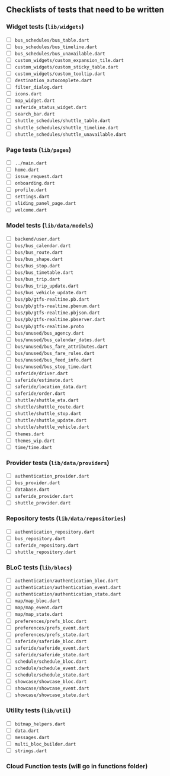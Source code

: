 ## Checklists of tests that need to be written

### Widget tests (`lib/widgets`)
- [ ] `bus_schedules/bus_table.dart`
- [ ] `bus_schedules/bus_timeline.dart`
- [ ] `bus_schedules/bus_unavailable.dart`
- [ ] `custom_widgets/custom_expansion_tile.dart`
- [ ] `custom_widgets/custom_sticky_table.dart`
- [ ] `custom_widgets/custom_tooltip.dart`
- [ ] `destination_autocomplete.dart`
- [ ] `filter_dialog.dart`
- [ ] `icons.dart`
- [ ] `map_widget.dart`
- [ ] `saferide_status_widget.dart`
- [ ] `search_bar.dart`
- [ ] `shuttle_schedules/shuttle_table.dart`
- [ ] `shuttle_schedules/shuttle_timeline.dart`
- [ ] `shuttle_schedules/shuttle_unavailable.dart`

### Page tests (`lib/pages`)
- [ ] `../main.dart`
- [ ] `home.dart`
- [ ] `issue_request.dart`
- [ ] `onboarding.dart`
- [ ] `profile.dart`
- [ ] `settings.dart`
- [ ] `sliding_panel_page.dart`
- [ ] `welcome.dart`

### Model tests (`lib/data/models`)
- [ ] `backend/user.dart`
- [ ] `bus/bus_calendar.dart`
- [ ] `bus/bus_route.dart`
- [ ] `bus/bus_shape.dart`
- [ ] `bus/bus_stop.dart`
- [ ] `bus/bus_timetable.dart`
- [ ] `bus/bus_trip.dart`
- [ ] `bus/bus_trip_update.dart`
- [ ] `bus/bus_vehicle_update.dart`
- [ ] `bus/pb/gtfs-realtime.pb.dart`
- [ ] `bus/pb/gtfs-realtime.pbenum.dart`
- [ ] `bus/pb/gtfs-realtime.pbjson.dart`
- [ ] `bus/pb/gtfs-realtime.pbserver.dart`
- [ ] `bus/pb/gtfs-realtime.proto`
- [ ] `bus/unused/bus_agency.dart`
- [ ] `bus/unused/bus_calendar_dates.dart`
- [ ] `bus/unused/bus_fare_attributes.dart`
- [ ] `bus/unused/bus_fare_rules.dart`
- [ ] `bus/unused/bus_feed_info.dart`
- [ ] `bus/unused/bus_stop_time.dart`
- [ ] `saferide/driver.dart`
- [ ] `saferide/estimate.dart`
- [ ] `saferide/location_data.dart`
- [ ] `saferide/order.dart`
- [ ] `shuttle/shuttle_eta.dart`
- [ ] `shuttle/shuttle_route.dart`
- [ ] `shuttle/shuttle_stop.dart`
- [ ] `shuttle/shuttle_update.dart`
- [ ] `shuttle/shuttle_vehicle.dart`
- [ ] `themes.dart`
- [ ] `themes_wip.dart`
- [ ] `time/time.dart`

### Provider tests (`lib/data/providers`)
- [ ] `authentication_provider.dart`
- [ ] `bus_provider.dart`
- [ ] `database.dart`
- [ ] `saferide_provider.dart`
- [ ] `shuttle_provider.dart`
  
### Repository tests (`lib/data/repositories`)
- [ ] `authentication_repository.dart`
- [ ] `bus_repository.dart`
- [ ] `saferide_repository.dart`
- [ ] `shuttle_repository.dart`
  
### BLoC tests (`lib/blocs`)
- [ ] `authentication/authentication_bloc.dart`
- [ ] `authentication/authentication_event.dart`
- [ ] `authentication/authentication_state.dart`
- [ ] `map/map_bloc.dart`
- [ ] `map/map_event.dart`
- [ ] `map/map_state.dart`
- [ ] `preferences/prefs_bloc.dart`
- [ ] `preferences/prefs_event.dart`
- [ ] `preferences/prefs_state.dart`
- [ ] `saferide/saferide_bloc.dart`
- [ ] `saferide/saferide_event.dart`
- [ ] `saferide/saferide_state.dart`
- [ ] `schedule/schedule_bloc.dart`
- [ ] `schedule/schedule_event.dart`
- [ ] `schedule/schedule_state.dart`
- [ ] `showcase/showcase_bloc.dart`
- [ ] `showcase/showcase_event.dart`
- [ ] `showcase/showcase_state.dart`

### Utility tests (`lib/util`)
- [ ] `bitmap_helpers.dart`
- [ ] `data.dart`
- [ ] `messages.dart`
- [ ] `multi_bloc_builder.dart`
- [ ] `strings.dart`

### Cloud Function tests (will go in functions folder)
